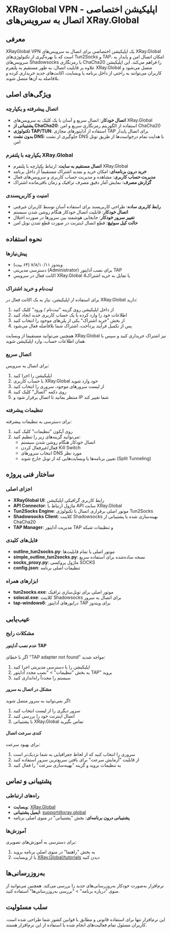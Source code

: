 # XRayGlobal VPN - اپلیکیشن اختصاصی اتصال به سرویس‌های XRay.Global

## معرفی
XRayGlobal VPN یک اپلیکیشن اختصاصی برای اتصال به سرویس‌های XRay.Global است که با بهره‌گیری از تکنولوژی‌های Tun2Socks و TAP، امکان اتصال امن و پایدار به سرویس‌های Shadowsocks با رمزنگاری ChaCha20 را فراهم می‌کند. این اپلیکیشن علاوه بر قابلیت اتصال، به طور مستقیم به پلتفرم XRay.Global متصل می‌شود و کاربران می‌توانند به راحتی از داخل برنامه یا وبسایت، اکانت‌های جدید خریداری کرده و بلافاصله به آن‌ها متصل شوند.

## ویژگی‌های اصلی

### اتصال پیشرفته و یکپارچه
- **اتصال خودکار**: اتصال سریع و آسان با یک کلیک به سرویس‌های XRay.Global
- **پشتیبانی از ChaCha20**: استفاده از الگوریتم رمزنگاری سریع و امن ChaCha20
- **تکنولوژی TAP/TUN**: استفاده از آداپتورهای مجازی TAP برای اتصال پایدار
- **بدون نشت DNS**: جلوگیری از نشت DNS با هدایت تمام درخواست‌ها از طریق تونل امن

### یکپارچه با پلتفرم XRay.Global
- **اتصال مستقیم به سایت**: ارتباط یکپارچه با پلتفرم XRay.Global
- **خرید درون برنامه‌ای**: امکان خرید و تمدید اشتراک مستقیماً از داخل برنامه
- **مدیریت حساب کاربری**: مشاهده و مدیریت حساب کاربری و سرویس‌های فعال
- **گزارش مصرف**: نمایش آمار دقیق مصرف ترافیک و زمان باقی‌مانده اشتراک

### امنیت و کاربرپسندی
- **رابط کاربری ساده**: طراحی کاربرپسند برای استفاده آسان توسط کاربران غیرفنی
- **اتصال خودکار**: قابلیت اتصال خودکار هنگام روشن شدن سیستم
- **تغییر سرور خودکار**: جابجایی هوشمند بین سرورها در صورت اختلال
- **حالت کیل سوئیچ**: قطع اتصال اینترنت در صورت قطع شدن تونل امن

## نحوه استفاده

### پیش‌نیازها
- ویندوز ۷/۸/۱۰/۱۱ (۶۴ بیت)
- دسترسی مدیریتی (Administrator) برای نصب آداپتور TAP
- اکانت فعال در سرویس XRay.Global یا تمایل به خرید اشتراک4

### ثبت‌نام و خرید اشتراک
برای استفاده از اپلیکیشن، نیاز به یک اکانت فعال در XRay.Global دارید:

1. از داخل اپلیکیشن روی گزینه "ثبت‌نام / ورود" کلیک کنید
2. اطلاعات خود را وارد کرده یا یک حساب کاربری جدید ایجاد کنید
3. از بخش "خرید اشتراک" یکی از پلن‌های موجود را انتخاب کنید
4. پس از تکمیل فرآیند پرداخت، اشتراک شما بلافاصله فعال می‌شود

همچنین می‌توانید مستقیما از وبسایت XRay.Global نیز اشتراک خریداری کنید و سپس با همان اطلاعات حساب، وارد اپلیکیشن شوید.

### اتصال سریع
برای اتصال به سرویس:

1. اپلیکیشن را اجرا کنید
2. با حساب کاربری XRay.Global خود وارد شوید
3. از لیست سرورهای موجود، سروری را انتخاب کنید
4. روی دکمه "اتصال" کلیک کنید
5. منتظر بمانید تا اتصال برقرار شود و IP شما تغییر کند

### تنظیمات پیشرفته
برای دسترسی به تنظیمات پیشرفته:

1. روی آیکون "تنظیمات" کلیک کنید
2. می‌توانید گزینه‌های زیر را تنظیم کنید:
   - اتصال خودکار هنگام روشن شدن سیستم
   - فعال/غیرفعال کردن Kill Switch
   - انتخاب سرورهای DNS مورد نظر
   - تعیین برنامه‌ها یا وبسایت‌هایی که از تونل خارج شوند (Split Tunneling)

## ساختار فنی پروژه

### اجزای اصلی
- **XRayGlobal UI**: رابط کاربری گرافیکی اپلیکیشن
- **API Connector**: ماژول ارتباط با API سایت XRay.Global
- **Tun2Socks Engine**: موتور اصلی برقراری اتصال با تکنولوژی Tun2Socks
- **Shadowsocks Client**: کلاینت Shadowsocks بهینه‌سازی شده با پشتیبانی از ChaCha20
- **TAP Manager**: مدیریت آداپتور TAP و تنظیمات شبکه

### فایل‌های کلیدی
- **outline_tun2socks.py**: موتور اصلی با تمام قابلیت‌ها
- **simple_outline_tun2socks.py**: نسخه ساده‌شده برای استفاده سریع
- **socks_proxy.py**: ماژول پروکسی SOCKS
- **config.json**: تنظیمات اصلی برنامه

### ابزارهای همراه
- **tun2socks.exe**: موتور اصلی برای تونل‌سازی ترافیک
- **sslocal.exe**: کلاینت Shadowsocks برای اتصال به سرور
- **tap-windows6**: درایورهای آداپتور TAP برای ویندوز

## عیب‌یابی

### مشکلات رایج

#### عدم نصب آداپتور TAP
اگر با خطای "TAP adapter not found" مواجه شدید:
1. اپلیکیشن را با دسترسی مدیریتی اجرا کنید
2. به بخش "تنظیمات" > "نصب مجدد آداپتور TAP" بروید
3. سیستم را مجدداً راه‌اندازی کنید

#### مشکل در اتصال به سرور
اگر نمی‌توانید به سرور متصل شوید:
1. سرور دیگری را از لیست انتخاب کنید
2. اتصال اینترنت خود را بررسی کنید
3. با پشتیبانی XRay.Global تماس بگیرید

#### کندی سرعت اتصال
برای بهبود سرعت:
1. سروری را انتخاب کنید که از لحاظ جغرافیایی به شما نزدیک‌تر است
2. از قابلیت "آزمایش سرعت" برای یافتن سریع‌ترین سرور استفاده کنید
3. به تنظیمات بروید و گزینه "بهینه‌سازی سرعت" را فعال کنید

## پشتیبانی و تماس

### راه‌های ارتباطی
- **وبسایت**: [XRay.Global](https://xray.global)
- **ایمیل پشتیبانی**: support@xray.global
- **پشتیبانی درون برنامه‌ای**: بخش "پشتیبانی" در منوی اصلی برنامه

### آموزش‌ها
برای دسترسی به آموزش‌های تصویری:
1. به بخش "راهنما" در منوی اصلی برنامه بروید
2. یا از وبسایت [XRay.Global/tutorials](https://xray.global/tutorials) دیدن کنید

## به‌روزرسانی‌ها
نرم‌افزار به‌صورت خودکار به‌روزرسانی‌های جدید را بررسی می‌کند. همچنین می‌توانید از منوی "درباره برنامه" > "بررسی به‌روزرسانی‌ها" استفاده کنید.

## سلب مسئولیت
این نرم‌افزار تنها برای استفاده قانونی و مطابق با قوانین کشور شما طراحی شده است. کاربران مسئول تمام فعالیت‌های انجام شده با استفاده از این نرم‌افزار هستند.
